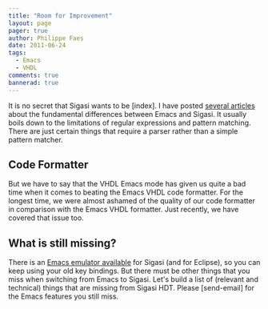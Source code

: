 ```yaml
---
title: "Room for Improvement"
layout: page 
pager: true
author: Philippe Faes
date: 2011-06-24
tags: 
  - Emacs
  - VHDL
comments: true
bannerad: true
---
```


It is no secret that Sigasi wants to be [index]. I have posted [several articles](.) about the fundamental differences between Emacs and Sigasi. It usually boils down to the limitations of regular expressions and pattern matching. There are just certain things that require a parser rather than a simple pattern matcher.

## Code Formatter

But we have to say that the VHDL Emacs mode has given us quite a bad time when it comes to beating the Emacs VHDL code formatter. For the longest time, we were almost ashamed of the quality of our code formatter in comparison with the Emacs VHDL formatter. Just recently, we have covered that issue too.

## What is still missing?

There is an [Emacs emulator available](/faq.html#Emacs) for Sigasi (and for Eclipse), so you can keep using your old key bindings. But there must be other things that you miss when switching from Emacs to Sigasi. Let's build a list of (relevant and technical) things that are missing from Sigasi HDT. Please [send-email] for the Emacs features you still miss.